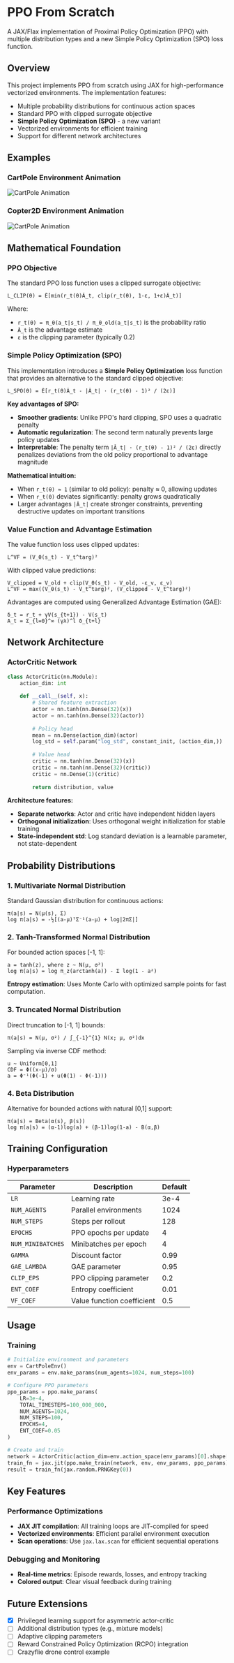 # PPO From Scratch

A JAX/Flax implementation of Proximal Policy Optimization (PPO) with multiple distribution types and a new Simple Policy Optimization (SPO) loss function.

## Overview

This project implements PPO from scratch using JAX for high-performance vectorized environments. The implementation features:

- Multiple probability distributions for continuous action spaces
- Standard PPO with clipped surrogate objective
- **Simple Policy Optimization (SPO)** - a new variant
- Vectorized environments for efficient training
- Support for different network architectures

## Examples
### CartPole Environment Animation
![CartPole Animation](cartpole_animation.gif)

### Copter2D Environment Animation
![CartPole Animation](copter2d_animation.gif)


## Mathematical Foundation

### PPO Objective

The standard PPO loss function uses a clipped surrogate objective:

```
L_CLIP(θ) = Ê[min(r_t(θ)Â_t, clip(r_t(θ), 1-ε, 1+ε)Â_t)]
```

Where:
- `r_t(θ) = π_θ(a_t|s_t) / π_θ_old(a_t|s_t)` is the probability ratio
- `Â_t` is the advantage estimate
- `ε` is the clipping parameter (typically 0.2)

### Simple Policy Optimization (SPO)

This implementation introduces a **Simple Policy Optimization** loss function that provides an alternative to the standard clipped objective:

```
L_SPO(θ) = Ê[r_t(θ)Â_t - |Â_t| · (r_t(θ) - 1)² / (2ε)]
```

**Key advantages of SPO:**
- **Smoother gradients**: Unlike PPO's hard clipping, SPO uses a quadratic penalty
- **Automatic regularization**: The second term naturally prevents large policy updates
- **Interpretable**: The penalty term `|Â_t| · (r_t(θ) - 1)² / (2ε)` directly penalizes deviations from the old policy proportional to advantage magnitude

**Mathematical intuition:**
- When `r_t(θ) ≈ 1` (similar to old policy): penalty ≈ 0, allowing updates
- When `r_t(θ)` deviates significantly: penalty grows quadratically
- Larger advantages `|Â_t|` create stronger constraints, preventing destructive updates on important transitions

### Value Function and Advantage Estimation

The value function loss uses clipped updates:

```
L^VF = (V_θ(s_t) - V_t^targ)²
```

With clipped value predictions:
```
V_clipped = V_old + clip(V_θ(s_t) - V_old, -ε_v, ε_v)
L^VF = max((V_θ(s_t) - V_t^targ)², (V_clipped - V_t^targ)²)
```

Advantages are computed using Generalized Advantage Estimation (GAE):

```
δ_t = r_t + γV(s_{t+1}) - V(s_t)
A_t = Σ_{l=0}^∞ (γλ)^l δ_{t+l}
```

## Network Architecture

### ActorCritic Network

```python
class ActorCritic(nn.Module):
    action_dim: int
    
    def __call__(self, x):
        # Shared feature extraction
        actor = nn.tanh(nn.Dense(32)(x))
        actor = nn.tanh(nn.Dense(32)(actor))
        
        # Policy head
        mean = nn.Dense(action_dim)(actor)
        log_std = self.param("log_std", constant_init, (action_dim,))
        
        # Value head  
        critic = nn.tanh(nn.Dense(32)(x))
        critic = nn.tanh(nn.Dense(32)(critic))
        critic = nn.Dense(1)(critic)
        
        return distribution, value
```

**Architecture features:**
- **Separate networks**: Actor and critic have independent hidden layers
- **Orthogonal initialization**: Uses orthogonal weight initialization for stable training
- **State-independent std**: Log standard deviation is a learnable parameter, not state-dependent

## Probability Distributions

### 1. Multivariate Normal Distribution

Standard Gaussian distribution for continuous actions:

```
π(a|s) = N(μ(s), Σ)
log π(a|s) = -½[(a-μ)ᵀΣ⁻¹(a-μ) + log|2πΣ|]
```

### 2. Tanh-Transformed Normal Distribution

For bounded action spaces [-1, 1]:

```
a = tanh(z), where z ~ N(μ, σ²)
log π(a|s) = log π_z(arctanh(a)) - Σ log(1 - a²)
```

**Entropy estimation**: Uses Monte Carlo with optimized sample points for fast computation.

### 3. Truncated Normal Distribution

Direct truncation to [-1, 1] bounds:

```
π(a|s) = N(μ, σ²) / ∫_{-1}^{1} N(x; μ, σ²)dx
```

Sampling via inverse CDF method:
```
u ~ Uniform[0,1]
CDF = Φ((x-μ)/σ)
a = Φ⁻¹(Φ(-1) + u(Φ(1) - Φ(-1)))
```

### 4. Beta Distribution

Alternative for bounded actions with natural [0,1] support:

```
π(a|s) = Beta(α(s), β(s))
log π(a|s) = (α-1)log(a) + (β-1)log(1-a) - B(α,β)
```

## Training Configuration

### Hyperparameters

| Parameter | Description | Default |
|-----------|-------------|---------|
| `LR` | Learning rate | 3e-4 |
| `NUM_AGENTS` | Parallel environments | 1024 |
| `NUM_STEPS` | Steps per rollout | 128 |
| `EPOCHS` | PPO epochs per update | 4 |
| `NUM_MINIBATCHES` | Minibatches per epoch | 4 |
| `GAMMA` | Discount factor | 0.99 |
| `GAE_LAMBDA` | GAE parameter | 0.95 |
| `CLIP_EPS` | PPO clipping parameter | 0.2 |
| `ENT_COEF` | Entropy coefficient | 0.01 |
| `VF_COEF` | Value function coefficient | 0.5 |


## Usage

### Training

```python
# Initialize environment and parameters
env = CartPoleEnv()
env_params = env.make_params(num_agents=1024, num_steps=100)

# Configure PPO parameters
ppo_params = ppo.make_params(
    LR=3e-4,
    TOTAL_TIMESTEPS=100_000_000,
    NUM_AGENTS=1024,
    NUM_STEPS=100,
    EPOCHS=4,
    ENT_COEF=0.05
)

# Create and train
network = ActorCritic(action_dim=env.action_space(env_params)[0].shape[0])
train_fn = jax.jit(ppo.make_train(network, env, env_params, ppo_params))
result = train_fn(jax.random.PRNGKey(0))
```

## Key Features

### Performance Optimizations

- **JAX JIT compilation**: All training loops are JIT-compiled for speed
- **Vectorized environments**: Efficient parallel environment execution
- **Scan operations**: Use `jax.lax.scan` for efficient sequential operations

### Debugging and Monitoring

- **Real-time metrics**: Episode rewards, losses, and entropy tracking
- **Colored output**: Clear visual feedback during training


## Future Extensions

- [x] Privileged learning support for asymmetric actor-critic
- [ ] Additional distribution types (e.g., mixture models)
- [ ] Adaptive clipping parameters
- [ ] Reward Constrained Policy Optimization (RCPO) integration
- [ ] Crazyflie drone control example